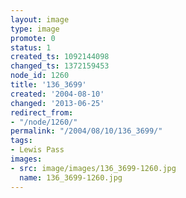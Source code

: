 ```yaml
---
layout: image
type: image
promote: 0
status: 1
created_ts: 1092144098
changed_ts: 1372159453
node_id: 1260
title: '136_3699'
created: '2004-08-10'
changed: '2013-06-25'
redirect_from:
- "/node/1260/"
permalink: "/2004/08/10/136_3699/"
tags:
- Lewis Pass
images:
- src: image/images/136_3699-1260.jpg
  name: 136_3699-1260.jpg
---
```


